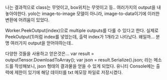 나는 결과적으로 class는 무엇이고, box위치는 무엇이고 등.. 여러가지의 output을 내놓아야한다. yolo는 image-to-image 모델이 아니라, image-to-data이기에 이러한 변환에 어려움이 있었다. 

Worker.PeekOutput(index)으로 multiple outputs를 다룰 수 있다고 한다. 실제로 PeekOutput(1)처럼 index를 넣었는데, 출력 index가 1개라고 나타났다. 왜일까... 분명 여러가지 output을 얻어야하는데..

다양한 것들을 사용하고 얻은것은...
        var result = outputTensor.DownloadToArray();
        var json = result.Serialize().json;
    라는 메소드를 작성해보니, json 형태의 결과물을 얻을 수 있게 되었다.
유니티 Console에는 출력에 제한이 있기에 해당 데이터를 txt 메모장 파일로 저장시켰다.


